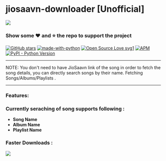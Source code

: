 # jiosaavn-downloader [Unofficial]
<img src="https://user-images.githubusercontent.com/52038340/93705931-42c5eb80-fb3f-11ea-8401-9fc339d949c7.png">
<h3>Show some ❤️ and ⭐ the repo to support the project</h3>



[![GitHub stars](https://img.shields.io/github/stars/bharat-bharat/jiosaavn?style=social&label=Star)](https://github.com/Bharat-Bharat/jiosaavn)
[![made-with-python](https://img.shields.io/badge/Made%20with-Python-1f425f.svg)](https://www.python.org/) 
[![Open Source Love svg1](https://badges.frapsoft.com/os/v1/open-source.svg?v=103)](https://github.com/bharat-bharat)
[![APM](https://img.shields.io/apm/l/vim-mode?color=orange&style=plastic)](https://github.com/Bharat-Bharat/jiosaavn/blob/master/LICENSE)
[![PyPI - Python Version](https://img.shields.io/pypi/pyversions/requests?style=plastic)](https://pypi.org/project/requests/)
<hr>
<p>NOTE: You don't need to have JioSaavn link of the song in order to fetch the song details, you can directly search songs by their name. Fetching Songs/Albums/Playlists .</p>

---

### **Features**:
### Currently seraching of song supports following  :
- **Song Name**
- **Album Name**
- **Playlist Name**
### Faster Downloads :
<img src="https://media.geeksforgeeks.org/wp-content/uploads/20200302215050/woring_1_geeks.jpg">

